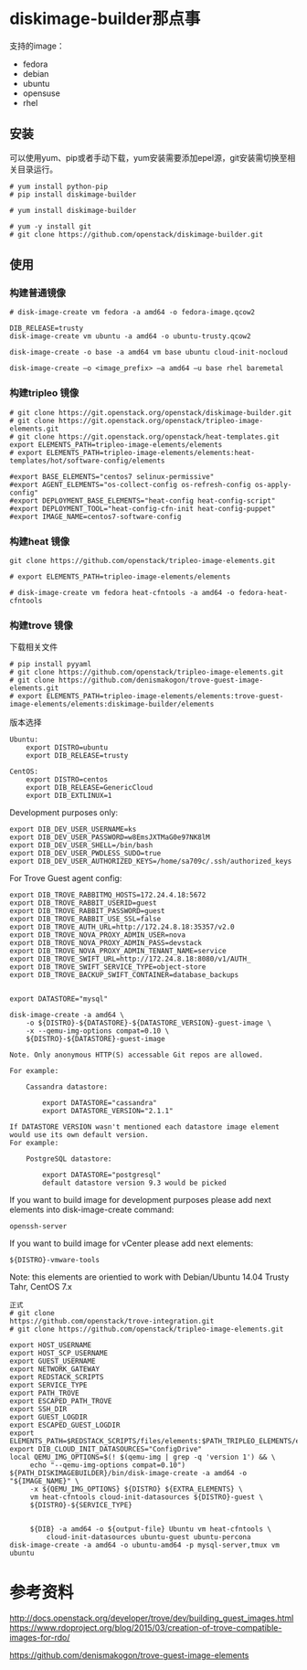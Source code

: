 # diskimage-builder那点事

支持的image：
- fedora
- debian
- ubuntu
- opensuse
- rhel

## 安装


可以使用yum、pip或者手动下载，yum安装需要添加epel源，git安装需切换至相关目录运行。
```
# yum install python-pip
# pip install diskimage-builder

# yum install diskimage-builder

# yum -y install git
# git clone https://github.com/openstack/diskimage-builder.git
```


## 使用

### 构建普通镜像

```
# disk-image-create vm fedora -a amd64 -o fedora-image.qcow2

DIB_RELEASE=trusty
disk-image-create vm ubuntu -a amd64 -o ubuntu-trusty.qcow2

disk-image-create -o base -a amd64 vm base ubuntu cloud-init-nocloud

disk-image-create –o <image_prefix> –a amd64 –u base rhel baremetal
```

### 构建tripleo 镜像

```
# git clone https://git.openstack.org/openstack/diskimage-builder.git
# git clone https://git.openstack.org/openstack/tripleo-image-elements.git
# git clone https://git.openstack.org/openstack/heat-templates.git
export ELEMENTS_PATH=tripleo-image-elements/elements
# export ELEMENTS_PATH=tripleo-image-elements/elements:heat-templates/hot/software-config/elements

#export BASE_ELEMENTS="centos7 selinux-permissive"
#export AGENT_ELEMENTS="os-collect-config os-refresh-config os-apply-config"
#export DEPLOYMENT_BASE_ELEMENTS="heat-config heat-config-script"
#export DEPLOYMENT_TOOL="heat-config-cfn-init heat-config-puppet"
#export IMAGE_NAME=centos7-software-config
```


### 构建heat 镜像

```
git clone https://github.com/openstack/tripleo-image-elements.git

# export ELEMENTS_PATH=tripleo-image-elements/elements

# disk-image-create vm fedora heat-cfntools -a amd64 -o fedora-heat-cfntools
```

### 构建trove 镜像

下载相关文件
```
# pip install pyyaml
# git clone https://github.com/openstack/tripleo-image-elements.git
# git clone https://github.com/denismakogon/trove-guest-image-elements.git
# export ELEMENTS_PATH=tripleo-image-elements/elements:trove-guest-image-elements/elements:diskimage-builder/elements
```

版本选择
```
Ubuntu:
    export DISTRO=ubuntu
    export DIB_RELEASE=trusty

CentOS:
    export DISTRO=centos
    export DIB_RELEASE=GenericCloud
    export DIB_EXTLINUX=1
```

Development purposes only:
```
export DIB_DEV_USER_USERNAME=ks
export DIB_DEV_USER_PASSWORD=w8EmsJXTMaG0e97NK8lM
export DIB_DEV_USER_SHELL=/bin/bash
export DIB_DEV_USER_PWDLESS_SUDO=true
export DIB_DEV_USER_AUTHORIZED_KEYS=/home/sa709c/.ssh/authorized_keys
```

For Trove Guest agent config:
```
export DIB_TROVE_RABBITMQ_HOSTS=172.24.4.18:5672
export DIB_TROVE_RABBIT_USERID=guest
export DIB_TROVE_RABBIT_PASSWORD=guest
export DIB_TROVE_RABBIT_USE_SSL=false
export DIB_TROVE_AUTH_URL=http://172.24.8.18:35357/v2.0
export DIB_TROVE_NOVA_PROXY_ADMIN_USER=nova
export DIB_TROVE_NOVA_PROXY_ADMIN_PASS=devstack
export DIB_TROVE_NOVA_PROXY_ADMIN_TENANT_NAME=service
export DIB_TROVE_SWIFT_URL=http://172.24.8.18:8080/v1/AUTH_
export DIB_TROVE_SWIFT_SERVICE_TYPE=object-store
export DIB_TROVE_BACKUP_SWIFT_CONTAINER=database_backups


export DATASTORE="mysql"

disk-image-create -a amd64 \
    -o ${DISTRO}-${DATASTORE}-${DATASTORE_VERSION}-guest-image \
    -x --qemu-img-options compat=0.10 \
    ${DISTRO}-${DATASTORE}-guest-image

Note. Only anonymous HTTP(S) accessable Git repos are allowed.

For example:

    Cassandra datastore:

        export DATASTORE="cassandra"
        export DATASTORE_VERSION="2.1.1"

If DATASTORE VERSION wasn't mentioned each datastore image element would use its own default version.
For example:

    PostgreSQL datastore:

        export DATASTORE="postgresql"
        default datastore version 9.3 would be picked
```        
If you want to build image for development purposes please add next elements into disk-image-create command:
```
openssh-server
```
If you want to build image for vCenter please add next elements:
```
${DISTRO}-vmware-tools
```
Note: this elements are orientied to work with Debian/Ubuntu 14.04 Trusty Tahr, CentOS 7.x






```
正式
# git clone
https://github.com/openstack/trove-integration.git
# git clone https://github.com/openstack/tripleo-image-elements.git

export HOST_USERNAME
export HOST_SCP_USERNAME
export GUEST_USERNAME
export NETWORK_GATEWAY
export REDSTACK_SCRIPTS
export SERVICE_TYPE
export PATH_TROVE
export ESCAPED_PATH_TROVE
export SSH_DIR
export GUEST_LOGDIR
export ESCAPED_GUEST_LOGDIR
export ELEMENTS_PATH=$REDSTACK_SCRIPTS/files/elements:$PATH_TRIPLEO_ELEMENTS/elements
export DIB_CLOUD_INIT_DATASOURCES="ConfigDrive"
local QEMU_IMG_OPTIONS=$(! $(qemu-img | grep -q 'version 1') && \
     echo "--qemu-img-options compat=0.10")
${PATH_DISKIMAGEBUILDER}/bin/disk-image-create -a amd64 -o "${IMAGE_NAME}" \
     -x ${QEMU_IMG_OPTIONS} ${DISTRO} ${EXTRA_ELEMENTS} \
     vm heat-cfntools cloud-init-datasources ${DISTRO}-guest \
     ${DISTRO}-${SERVICE_TYPE}


     ${DIB} -a amd64 -o ${output-file} Ubuntu vm heat-cfntools \
         cloud-init-datasources ubuntu-guest ubuntu-percona
disk-image-create -a amd64 -o ubuntu-amd64 -p mysql-server,tmux vm ubuntu
```





# 参考资料
http://docs.openstack.org/developer/trove/dev/building_guest_images.html              
https://www.rdoproject.org/blog/2015/03/creation-of-trove-compatible-images-for-rdo/

https://github.com/denismakogon/trove-guest-image-elements
